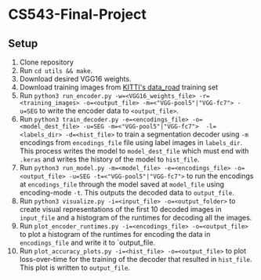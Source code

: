 # CS543-Final-Project

## Setup
1. Clone repository
2. Run `cd utils && make`. 
3. Download desired VGG16 weights. 
4. Download training images from [KITTI's data_road](https://www.cvlibs.net/datasets/kitti/eval_road.php) training set
5. Run `python3 run_encoder.py -w=<VGG16_weights_file> -r=<training_images> -o=<output_file> -m=<"VGG-pool5"|"VGG-fc7"> -u=SEG` to write the encoder data to `<output_file>`. 
6. Run `python3 train_decoder.py -e=<encodings_file> -o=<model_dest_file> -u=SEG -m=<"VGG-pool5"|"VGG-fc7">  -l=<labels_dir> -d=<hist_file>` to train a segmentation decoder using `-m` encodings from `encodings_file` file using label images in `labels_dir`. This process writes the model to `model_dest_file` which must end with `.keras` and writes the history of the model to `hist_file`. 
7. Run `python3 run_model.py -m=<model_file> -e=<encodings_file> -o=<output_file> -u=SEG -t=<"VGG-pool5"|"VGG-fc7">` to run the encodings at `encodings_file` through the model saved at `model_file` using encoding-mode `-t`. This outputs the decoded data to `output_file`.
8. Run `python3 visualize.py -i=<input_file> -o=<output_folder>` to create visual representations of the first 10 decoded images in `input_file` and a histogram of the runtimes for decoding all the images. 
9. Run `plot_encoder_runtimes.py -i=<encodings_file> -o=<output_file>` to plot a histogram of the runtimes for encoding the data in `encodings_file` and write it to `output_file.
10. Run `plot_accuracy_plots.py -i=<hist_file> -o=<output_file>` to plot loss-over-time for the training of the decoder that resulted in `hist_file`. This plot is written to `output_file`. 